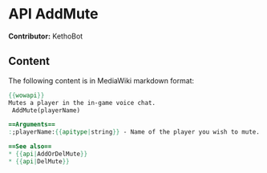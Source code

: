 # API AddMute

**Contributor:** KethoBot

## Content

The following content is in MediaWiki markdown format:

```mediawiki
{{wowapi}}
Mutes a player in the in-game voice chat.
 AddMute(playerName)

==Arguments==
:;playerName:{{apitype|string}} - Name of the player you wish to mute.

==See also==
* {{api|AddOrDelMute}}
* {{api|DelMute}}
```